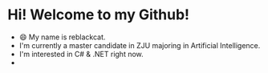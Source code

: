 # Hi! Welcome to my Github!
- 😄 My name is reblackcat.
- I'm currently a master candidate in ZJU majoring in Artificial Intelligence.
- I'm interested in C# & .NET right now.
- 

<!--
**reblackcat/reblackcat** is a ✨ _special_ ✨ repository because its `README.md` (this file) appears on your GitHub profile.

Here are some ideas to get you started:

- 🔭 I’m currently working on ...
- 🌱 I’m currently learning ...
- 👯 I’m looking to collaborate on ...
- 🤔 I’m looking for help with ...
- 💬 Ask me about ...
- 📫 How to reach me: ...
- 😄 Pronouns: ...
- ⚡ Fun fact: ...
-->


